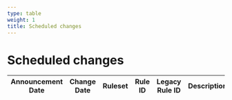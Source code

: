 ```yaml
---
type: table
weight: 1
title: Scheduled changes
---
```


# Scheduled changes

<TableWrap><table style="width: 100%">

<thead>
  <tr>
    <th>Announcement Date</th>
    <th>Change Date</th>
    <th>Ruleset</th>
    <th>Rule ID</th>
    <th>Legacy Rule ID</th>
    <th>Description</th>
    <th>Previous Action</th>
    <th>New Action</th>
  </tr>
</thead>
<tbody></tbody>

</table></TableWrap>